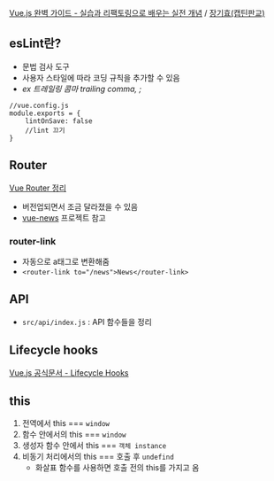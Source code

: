 [Vue.js 완벽 가이드 - 실습과 리팩토링으로 배우는 실전 개념](https://inf.run/QXkN) / [장기효(캡틴판교)](https://joshua1988.github.io/)  

## esLint란?
- 문법 검사 도구
- 사용자 스타일에 따라 코딩 규칙을 추가할 수 있음
- *ex 트레일링 콤마 trailing comma, ;*
```
//vue.config.js
module.exports = {
    lintOnSave: false
    //lint 끄기
}
```

## Router
[Vue Router 정리](https://github.com/codekyz/TIL/blob/main/Vue/Vue2_Router_Axios.md)  
- 버전업되면서 조금 달라졌을 수 있음
- [vue-news](https://github.com/codekyz/vue-news/blob/main/src/router/index.js) 프로젝트 참고

### router-link
- 자동으로 a태그로 변환해줌
- `<router-link to="/news">News</router-link>`

## API
- `src/api/index.js` : API 함수들을 정리

## Lifecycle hooks
[Vue.js 공식문서 - Lifecycle Hooks](https://v3.vuejs.org/guide/composition-api-lifecycle-hooks.html)


## this
1. 전역에서 this === `window`
2. 함수 안에서의 this === `window`
3. 생성자 함수 안에서 this === `객체 instance`
4. 비동기 처리에서의 this === 호출 후 `undefind`
    - 화살표 함수를 사용하면 호출 전의 this를 가지고 옴

